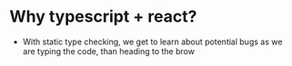 # Why typescript + react?
- With static type checking, we get to learn about potential bugs as we are typing the code, than heading to the brow